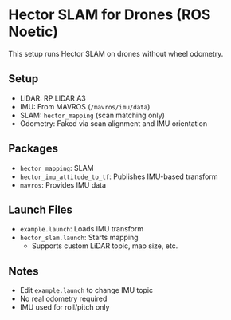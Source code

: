 # Hector SLAM for Drones (ROS Noetic)

This setup runs Hector SLAM on drones without wheel odometry.

## Setup

- LiDAR: RP LIDAR A3
- IMU: From MAVROS (`/mavros/imu/data`)
- SLAM: `hector_mapping` (scan matching only)
- Odometry: Faked via scan alignment and IMU orientation

## Packages

- `hector_mapping`: SLAM
- `hector_imu_attitude_to_tf`: Publishes IMU-based transform
- `mavros`: Provides IMU data

## Launch Files

- `example.launch`: Loads IMU transform
- `hector_slam.launch`: Starts mapping
  - Supports custom LiDAR topic, map size, etc.

## Notes

- Edit `example.launch` to change IMU topic
- No real odometry required
- IMU used for roll/pitch only
